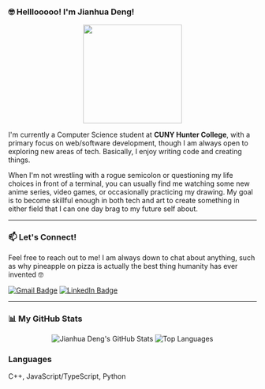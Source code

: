
### 🤓 Helllooooo! I'm Jianhua Deng!

<p align="center">
  <img src="https://media.giphy.com/media/v1.Y2lkPTc5MGI3NjExaDB6dWZ6a2V0dHF2cHJmc2Nlcm12dWVzeDVqYm1pZHAxNnJzdm52eCZlcD12aWRlb19zZWFyY2hfaWQmY3Q9Zw/bGgsc5hpueFgs/giphy.gif" width="200"/>
</p>

I'm currently a Computer Science student at **CUNY Hunter College**, with a primary focus on web/software development, though I am always open to exploring new areas of tech. Basically, I enjoy writing code and creating things.

When I'm not wrestling with a rogue semicolon or questioning my life choices in front of a terminal, you can usually find me watching some new anime series, video games, or occasionally practicing my drawing. My goal is to become skillful enough in both tech and art to create something in either field that I can one day brag to my future self about.

---




### 📫 Let's Connect!

Feel free to reach out to me! I am always down to chat about anything, such as why pineapple on pizza is actually the best thing humanity has ever invented 🤓

<p align="left">
<a href="mailto:jianhua1203@gmail.com"><img src="https://img.shields.io/badge/Gmail-D14836?style=for-the-badge&logo=gmail&logoColor=white" alt="Gmail Badge"/></a>
<a href="https://linkedin.com/in/jianhua-deng/"><img src="https://img.shields.io/badge/LinkedIn-0077B5?style=for-the-badge&logo=linkedin&logoColor=white" alt="LinkedIn Badge"/></a>
</p>

---

### 📊 My GitHub Stats

<p align="center">
  <img src="https://github-readme-stats.vercel.app/api?username=JianHua-Deng&show_icons=true&theme=dracula&hide_border=true&include_all_commits=true" alt="Jianhua Deng's GitHub Stats" />
  <img src="https://github-readme-stats.vercel.app/api/top-langs/?username=JianHua-Deng&layout=compact&theme=dracula&hide_border=true&include_all_commits=true" alt="Top Languages" />
</p>

### Languages 
C++, JavaScript/TypeScript, Python
